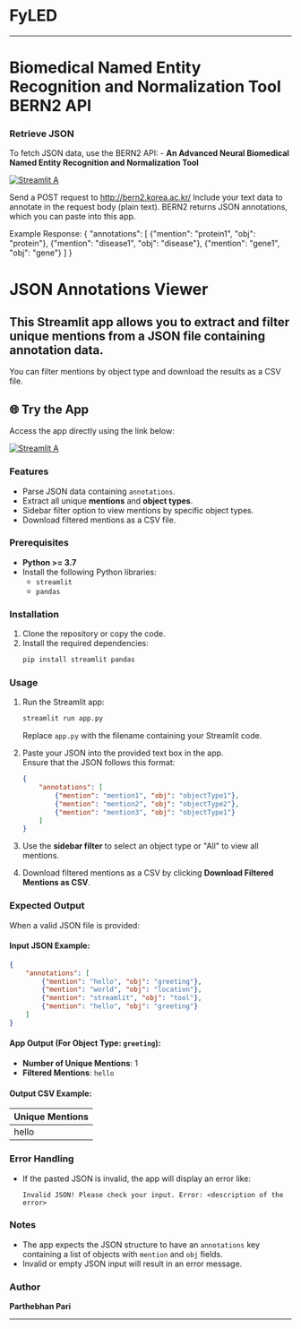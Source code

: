 # FyLED



---

#  Biomedical Named Entity Recognition and Normalization Tool BERN2 API
### Retrieve JSON
To fetch JSON data, use the BERN2 API:  - 
**An Advanced Neural Biomedical Named Entity Recognition and Normalization Tool**

[![Streamlit A](https://img.shields.io/badge/BERN2_API-ff69b4.svg?style=for-the-badge&logo=Streamlit)](http://bern2.korea.ac.kr/)

Send a POST request to http://bern2.korea.ac.kr/
Include your text data to annotate in the request body (plain text).
BERN2 returns JSON annotations, which you can paste into this app.

Example Response:
{
    "annotations": [
        {"mention": "protein1", "obj": "protein"},
        {"mention": "disease1", "obj": "disease"},
        {"mention": "gene1", "obj": "gene"}
    ]
}



# JSON Annotations Viewer  
## This Streamlit app allows you to extract and filter unique mentions from a JSON file containing annotation data.  
You can filter mentions by object type and download the results as a CSV file.  

## 🌐 Try the App
Access the app directly using the link below:


[![Streamlit A](https://img.shields.io/badge/JSON_Annotations_Viewer_-_Streamlit_App-ff69b4.svg?style=for-the-badge&logo=Streamlit)](https://jsonfilter.streamlit.app/)


### Features  
- Parse JSON data containing `annotations`.  
- Extract all unique **mentions** and **object types**.  
- Sidebar filter option to view mentions by specific object types.  
- Download filtered mentions as a CSV file.  

### Prerequisites  
- **Python >= 3.7**  
- Install the following Python libraries:  
  - `streamlit`  
  - `pandas`  

### Installation  
1. Clone the repository or copy the code.  
2. Install the required dependencies:  
   ```bash  
   pip install streamlit pandas
   ```  

### Usage  
1. Run the Streamlit app:  
   ```bash  
   streamlit run app.py
   ```  
   Replace `app.py` with the filename containing your Streamlit code.  

2. Paste your JSON into the provided text box in the app.  
   Ensure that the JSON follows this format:  
   ```json  
   {
       "annotations": [
           {"mention": "mention1", "obj": "objectType1"},
           {"mention": "mention2", "obj": "objectType2"},
           {"mention": "mention3", "obj": "objectType1"}
       ]
   }
   ```  

3. Use the **sidebar filter** to select an object type or "All" to view all mentions.  

4. Download filtered mentions as a CSV by clicking **Download Filtered Mentions as CSV**.  

### Expected Output  
When a valid JSON file is provided:  

#### Input JSON Example:  
```json  
{
    "annotations": [
        {"mention": "hello", "obj": "greeting"},
        {"mention": "world", "obj": "location"},
        {"mention": "streamlit", "obj": "tool"},
        {"mention": "hello", "obj": "greeting"}
    ]
}
```  

#### App Output (For Object Type: `greeting`):  
- **Number of Unique Mentions**: 1  
- **Filtered Mentions**: `hello`  

#### Output CSV Example:  
| **Unique Mentions** |  
|----------------------|  
| hello                |  

### Error Handling  
- If the pasted JSON is invalid, the app will display an error like:  
  ```
  Invalid JSON! Please check your input. Error: <description of the error>
  ```  

### Notes  
- The app expects the JSON structure to have an `annotations` key containing a list of objects with `mention` and `obj` fields.  
- Invalid or empty JSON input will result in an error message.  

### Author  
**Parthebhan Pari**  

---  
